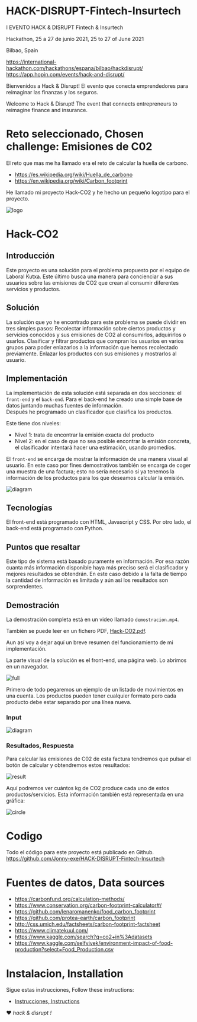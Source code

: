 # HACK-DISRUPT-Fintech-Insurtech

I EVENTO HACK &amp; DISRUPT Fintech &amp; Insurtech

Hackathon, 25 a 27 de junio 2021, 25 to 27 of June 2021

Bilbao, Spain

https://international-hackathon.com/hackathons/espana/bilbao/hackdisrupt/
https://app.hopin.com/events/hack-and-disrupt/

Bienvenidos a Hack & Disrupt! El evento que conecta emprendedores para reimaginar las finanzas y los seguros.

Welcome to Hack & Disrupt! The event that connects entrepreneurs to reimagine finance and insurance.

# Reto seleccionado, Chosen challenge: Emisiones de C02

El reto que mas me ha llamado era el reto de calcular la huella de carbono.

- https://es.wikipedia.org/wiki/Huella_de_carbono
- https://en.wikipedia.org/wiki/Carbon_footprint

He llamado mi proyecto Hack-CO2 y he hecho un pequeño logotipo para el proyecto.

![logo](logo/HaCO2k-logo.100x100.png)

# Hack-CO2

## Introducción

Este proyecto es una solución para el problema propuesto por el equipo de Laboral Kutxa. Este último busca una manera para concienciar a sus usuarios sobre las emisiones de CO2 que crean al consumir diferentes servicios y productos.

## Solución

La solución que yo he encontrado para este problema se puede dividir en tres simples pasos:
Recolectar información sobre ciertos productos y servicios conocidos y sus emisiones de CO2 al consumirlos, adquirirlos o usarlos.
Clasificar y filtrar productos que compran los usuarios en varios grupos para poder enlazarlos a la información que hemos recolectado previamente.
Enlazar los productos con sus emisiones y mostrarlos al usuario.

## Implementación

La implementación de esta solución está separada en dos secciones: el `front-end` y el `back-end`.
Para el back-end he creado una simple base de datos juntando muchas 
fuentes de información.  
Después he programado un clasificador que clasifica los productos. 

Este tiene dos niveles:

- Nivel 1: trata de encontrar la emisión exacta del producto
- Nivel 2: en el caso de que no sea posible encontrar la emisión concreta, 
  el clasificador intentará hacer una estimación, usando promedios.

El `front-end` se encarga de mostrar la información de una manera visual al usuario. 
En este caso por fines demostrativos también se encarga de coger una muestra de una factura; 
esto no sería necesario si ya tenemos la información de los productos para los que deseamos calcular la emisión.

![diagram](images/diagram.png)

## Tecnologías

El front-end está programado con HTML, Javascript y CSS. Por otro lado, el back-end está programado con Python.

## Puntos que resaltar

Este tipo de sistema está basado puramente en información. Por esa razón cuanta más información disponible haya más preciso será el clasificador y mejores resultados se obtendrán. En este caso debido a la falta de tiempo la cantidad de información es limitada y aún así los resultados son sorprendentes.

## Demostración

La demostración completa está en un video llamado `demostracion.mp4`. 

También se puede leer en un fichero PDF, [Hack-CO2.pdf](Hack-CO2.pdf). 

Aun así voy a dejar aquí un breve resumen del funcionamiento de mi implementación.

La parte visual de la solución es el front-end, una página web. 
Lo abrimos en un navegador.

![full](images/full.png)

Primero de todo pegaremos un ejemplo de un listado de movimientos en una cuenta. 
Los productos pueden tener cualquier formato pero cada producto debe estar separado por una línea nueva. 

### Input

![diagram](images/input.png)

### Resultados, Respuesta

Para calcular las emisiones de C02 de esta factura tendremos que pulsar el botón de calcular y obtendremos estos resultados:

![result](images/result.png)

Aquí podremos ver cuántos kg de CO2 produce cada uno de estos productos/servicios. Esta información también está representada en una gráfica:

![circle](images/circle.png)

# Codigo

Todo el código para este proyecto está publicado en Github. https://github.com/Jonny-exe/HACK-DISRUPT-Fintech-Insurtech

# Fuentes de datos, Data sources

- https://carbonfund.org/calculation-methods/
- https://www.conservation.org/carbon-footprint-calculator#/
- https://github.com/lenaromanenko/food_carbon_footprint
- https://github.com/protea-earth/carbon_footprint
- http://css.umich.edu/factsheets/carbon-footprint-factsheet
- https://www.climatekuul.com/
- https://www.kaggle.com/search?q=co2+in%3Adatasets
- https://www.kaggle.com/selfvivek/environment-impact-of-food-production?select=Food_Production.csv

# Instalacion, Installation

Sigue estas instrucciones, Follow these instructions:
- [Instrucciones, Instructions](https://github.com/Jonny-exe/HACK-DISRUPT-Fintech-Insurtech/tree/master/self-host)

:heart: _hack & disrupt !_
